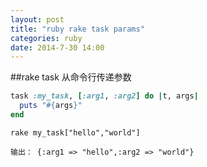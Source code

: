 ```yaml
---
layout: post
title: "ruby rake task params"
categories: ruby
date: 2014-7-30 14:00
---
```

##rake task 从命令行传递参数     
```ruby
task :my_task, [:arg1, :arg2] do |t, args|
  puts "#{args}"
end
```      
```
rake my_task["hello","world"]

输出： {:arg1 => "hello",:arg2 => "world"}
```
